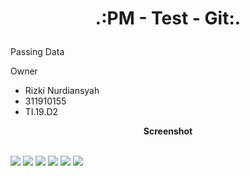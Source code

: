 # <p align="center">.:PM - Test - Git:.</p>
Passing Data<br>

Owner<br>
* Rizki Nurdiansyah<br>
* 311910155 <br>
* TI.19.D2 <br>

<strong><p align="center">Screenshot</p></strong><br>
![](screenshot/1.png)
![](screenshot/2.png)
![](screenshot/3.png)
![](screenshot/4.png)
![](screenshot/5.png)
![](screenshot/6.png)